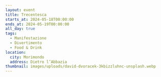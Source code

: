```yaml
---
layout: event
title: Trecentesca
starts_at: 2024-05-18T00:00:00
ends_at: 2024-05-19T00:00:00
all_day: true
tags:
  - Manifestazione
  - Divertimento
  - Food & Drink
location:
  city: Morimondo
  address: Dietro l’Abbazia
thumbnail: images/uploads/david-dvoracek-3kbizzluhnc-unsplash.webp
---
```

